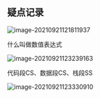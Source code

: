 ## 疑点记录

![image-20210921121811937](C:\Users\20836\AppData\Roaming\Typora\typora-user-images\image-20210921121811937.png)

什么叫做数值表达式



![image-20210921123239163](C:\Users\20836\AppData\Roaming\Typora\typora-user-images\image-20210921123239163.png)

代码段CS、数据段CS、栈段SS



![image-20210921123330910](C:\Users\20836\AppData\Roaming\Typora\typora-user-images\image-20210921123330910.png)

